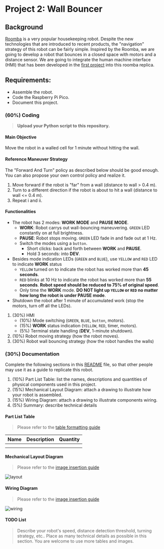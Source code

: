 # Project 2: Wall Bouncer

## Background
[Roomba](https://www.irobot.com/en_US/roomba.html) is a very popular housekeeping robot. Despite the new technologies that are introduced to recent products, the "navigation" strategy of this robot can be fairly simple. Inspired by the Roomba, we are going to develop a robot that bounces in a closed space with motors and a distance sensor. We are going to integrate the human machine interface (HMI) that has been developed in the [first project](https://classroom.github.com/a/jYniyPtg) into this roomba replica. 

## Requirements:
- Assemble the robot.
- Code the Raspberry Pi Pico.
- Document this project.

### (60%) Coding
> **Upload your Python script to this repository.** 

#### Main Objective
Move the robot in a walled cell for 1 minute without hitting the wall.

#### Reference Maneuver Strategy
The "Forward And Turn" policy as described below should be good enough. You can also propose your own control policy and realize it. 
  1. Move forward if the robot is "far" from a wall (distance to wall > 0.4 m).
  2. Turn to a different direction if the robot is about to hit a wall (distance to wall <= 0.4 m).
  3. Repeat i and ii.
     
#### Functionalities 
- The robot has 2 modes: **WORK MODE** and **PAUSE MODE**.
  - **WORK**: Robot carrys out wall-bouncing maneuvering. `GREEN` LED constantly on at full brightness.
  - **PAUSE**: Robot stops moving. `GREEN` LED fade in and fade out at 1 Hz.
  - Switch the modes using a `button`.
    - Short clicks: back and forth between **WORK** and **PAUSE**.
    - Hold 3 seconds: into **DEV**.
- Besides mode indication LEDs (`GREEN` and `BLUE`), use `YELLOW` and `RED` LED to indicate **WORK** status
  - `YELLOW` turned on to indicate the robot has worked more than **45 seconds**.
  - `RED` blinks at 10 Hz to indicate the robot has worked more than **55 seconds**. **Robot speed should be reduced to 75% of original speed**.
  - Only time the **WORK** mode. **DO NOT light up `YELLOW` or `RED` no matter how long the robot is under PAUSE mode**.
- Shutdown the robot after 1 minute of accumulated work (stop the motors, turn off all the LEDs).
1. (30%) HMI
   - (10%) Mode switching (`GREEN`, `BLUE`, `button`, motors).
   - (15%) **WORK** status indication (`YELLOW`, `RED`, timer, motors).
   - (5%) Terminal state handling (**DEV**, 1-minute shutdown).
2. (10%) Robot moving strategy (how the robot moves). 
3. (30%) Robot wall bouncing strategy (how the robot handles the walls)

### (30%) Documentation
Complete the following sections in this [README](/README.md) file, so that other people may use it as a guide to replicate this robot.

1. (10%) Part List Table: list the names, descriptions and quantities of physical components used in this project.
2. (15%) Mechanical Layout Diagram: attach a drawing to illustrate how your robot is assembled.
3. (15%) Wiring Diagram: attach a drawing to illustrate components wiring.
4. (5%) Summary: describe technical details

#### Part List Table
> Please refer to the [table formatting guide](https://docs.github.com/en/get-started/writing-on-github/working-with-advanced-formatting/organizing-information-with-tables)

| Name | Description | Quantity |
| :--- | :---        |  :---:   |
|      |             |          |
|      |             |          |

#### Mechanical Layout Diagram
> Please refer to the [image insertion guide](https://docs.github.com/en/get-started/writing-on-github/getting-started-with-writing-and-formatting-on-github/basic-writing-and-formatting-syntax#images)

![layout](link)

#### Wiring Diagram
> Please refer to the [image insertion guide](https://docs.github.com/en/get-started/writing-on-github/getting-started-with-writing-and-formatting-on-github/basic-writing-and-formatting-syntax#images)

![wiring](link)

#### TODO List
> Describe your robot's speed, distance detection threshold, turning strategy, etc.. Place as many technical details as possible in this section. You are welcome to use more tables and images.
